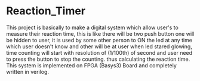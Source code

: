 # Reaction_Timer
This project is basically to make a digital system which allow user's to measure their reaction time, this is like there will be two push button one will be hidden to user, it is used by some other person to ON the led at any time which user doesn't know and other will be at user when led stared glowing, time counting will start with resolution of (1/100th) of second and user need to press the button to stop the counting. thus calculating the reaction time. This system is implemented on FPGA (Basys3) Board and completely written in verilog. 
